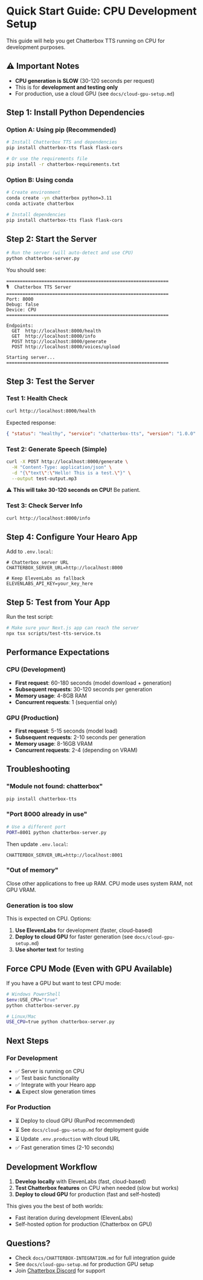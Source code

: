 # Quick Start Guide: CPU Development Setup

This guide will help you get Chatterbox TTS running on CPU for development purposes.

## ⚠️ Important Notes

- **CPU generation is SLOW** (30-120 seconds per request)
- This is for **development and testing only**
- For production, use a cloud GPU (see `docs/cloud-gpu-setup.md`)

## Step 1: Install Python Dependencies

### Option A: Using pip (Recommended)

```bash
# Install Chatterbox TTS and dependencies
pip install chatterbox-tts flask flask-cors

# Or use the requirements file
pip install -r chatterbox-requirements.txt
```

### Option B: Using conda

```bash
# Create environment
conda create -yn chatterbox python=3.11
conda activate chatterbox

# Install dependencies
pip install chatterbox-tts flask flask-cors
```

## Step 2: Start the Server

```bash
# Run the server (will auto-detect and use CPU)
python chatterbox-server.py
```

You should see:

```
============================================================
🎙️  Chatterbox TTS Server
============================================================
Port: 8000
Debug: false
Device: CPU
============================================================

Endpoints:
  GET  http://localhost:8000/health
  GET  http://localhost:8000/info
  POST http://localhost:8000/generate
  POST http://localhost:8000/voices/upload

Starting server...
============================================================
```

## Step 3: Test the Server

### Test 1: Health Check

```bash
curl http://localhost:8000/health
```

Expected response:

```json
{ "status": "healthy", "service": "chatterbox-tts", "version": "1.0.0" }
```

### Test 2: Generate Speech (Simple)

```bash
curl -X POST http://localhost:8000/generate \
  -H "Content-Type: application/json" \
  -d "{\"text\":\"Hello! This is a test.\"}" \
  --output test-output.mp3
```

⚠️ **This will take 30-120 seconds on CPU!** Be patient.

### Test 3: Check Server Info

```bash
curl http://localhost:8000/info
```

## Step 4: Configure Your Hearo App

Add to `.env.local`:

```env
# Chatterbox server URL
CHATTERBOX_SERVER_URL=http://localhost:8000

# Keep ElevenLabs as fallback
ELEVENLABS_API_KEY=your_key_here
```

## Step 5: Test from Your App

Run the test script:

```bash
# Make sure your Next.js app can reach the server
npx tsx scripts/test-tts-service.ts
```

## Performance Expectations

### CPU (Development)

- **First request**: 60-180 seconds (model download + generation)
- **Subsequent requests**: 30-120 seconds per generation
- **Memory usage**: 4-8GB RAM
- **Concurrent requests**: 1 (sequential only)

### GPU (Production)

- **First request**: 5-15 seconds (model load)
- **Subsequent requests**: 2-10 seconds per generation
- **Memory usage**: 8-16GB VRAM
- **Concurrent requests**: 2-4 (depending on VRAM)

## Troubleshooting

### "Module not found: chatterbox"

```bash
pip install chatterbox-tts
```

### "Port 8000 already in use"

```bash
# Use a different port
PORT=8001 python chatterbox-server.py
```

Then update `.env.local`:

```env
CHATTERBOX_SERVER_URL=http://localhost:8001
```

### "Out of memory"

Close other applications to free up RAM. CPU mode uses system RAM, not GPU VRAM.

### Generation is too slow

This is expected on CPU. Options:

1. **Use ElevenLabs** for development (faster, cloud-based)
2. **Deploy to cloud GPU** for faster generation (see `docs/cloud-gpu-setup.md`)
3. **Use shorter text** for testing

## Force CPU Mode (Even with GPU Available)

If you have a GPU but want to test CPU mode:

```bash
# Windows PowerShell
$env:USE_CPU="true"
python chatterbox-server.py

# Linux/Mac
USE_CPU=true python chatterbox-server.py
```

## Next Steps

### For Development

- ✅ Server is running on CPU
- ✅ Test basic functionality
- ✅ Integrate with your Hearo app
- ⚠️ Expect slow generation times

### For Production

- ⏳ Deploy to cloud GPU (RunPod recommended)
- ⏳ See `docs/cloud-gpu-setup.md` for deployment guide
- ⏳ Update `.env.production` with cloud URL
- ✅ Fast generation times (2-10 seconds)

## Development Workflow

1. **Develop locally** with ElevenLabs (fast, cloud-based)
2. **Test Chatterbox features** on CPU when needed (slow but works)
3. **Deploy to cloud GPU** for production (fast and self-hosted)

This gives you the best of both worlds:

- Fast iteration during development (ElevenLabs)
- Self-hosted option for production (Chatterbox on GPU)

## Questions?

- Check `docs/CHATTERBOX-INTEGRATION.md` for full integration guide
- See `docs/cloud-gpu-setup.md` for production GPU setup
- Join [Chatterbox Discord](https://discord.gg/rJq9cRJBJ6) for support
